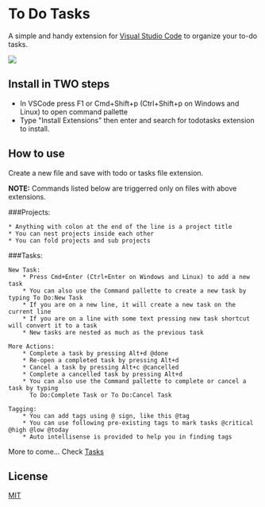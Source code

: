 # To Do Tasks
A simple and handy extension for [Visual Studio Code](http://code.visualstudio.com/) to organize your to-do tasks.

![](https://raw.githubusercontent.com/sandy081/vscode-todotasks/master/resources/How%20to%20use%20todos.png)

## Install in TWO steps
* In VSCode press F1 or Cmd+Shift+p (Ctrl+Shift+p on Windows and Linux) to open command pallette
* Type "Install Extensions" then enter and search for todotasks extension to install.

## How to use

Create a new file and save with todo or tasks file extension.

**NOTE:** Commands listed below are triggerred only on files with above extensions.

###Projects:

    * Anything with colon at the end of the line is a project title
    * You can nest projects inside each other
    * You can fold projects and sub projects

###Tasks:
    
    New Task:
        * Press Cmd+Enter (Ctrl+Enter on Windows and Linux) to add a new task
        * You can also use the Command pallette to create a new task by typing To Do:New Task
        * If you are on a new line, it will create a new task on the current line
        * If you are on a line with some text pressing new task shortcut will convert it to a task
        * New tasks are nested as much as the previous task
    
    More Actions:
        * Complete a task by pressing Alt+d @done
        * Re-open a completed task by pressing Alt+d
        * Cancel a task by pressing Alt+c @cancelled
        * Complete a cancelled task by pressing Alt+d
        * You can also use the Command pallette to complete or cancel a task by typing 
          To Do:Complete Task or To Do:Cancel Task 
    
    Tagging:
        * You can add tags using @ sign, like this @tag
        * You can use following pre-existing tags to mark tasks @critical @high @low @today 
        * Auto intellisense is provided to help you in finding tags

More to come... Check [Tasks](todotasks-project.tasks)

## License
[MIT](LICENSE.md)


